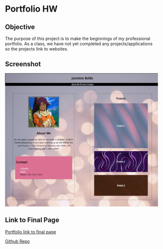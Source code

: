 # Portfolio HW

## Objective
The purpose of this project is to make the beginnings of my professional portfolio. As a class, we have not yet completed any projects/applications so the projects link to websites.  

## Screenshot

![Final page screenshot](./assets/screenshot.png) 


## Link to Final Page
[Portfolio link to final page](https://boldsja.github.io/Portfolio/) 

[Github Repo](https://github.com/boldsja/Portfolio)
